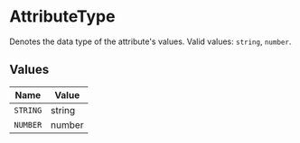 # AttributeType

Denotes the data type of the attribute's values. Valid values: `string`, `number`.


## Values

| Name     | Value    |
| -------- | -------- |
| `STRING` | string   |
| `NUMBER` | number   |